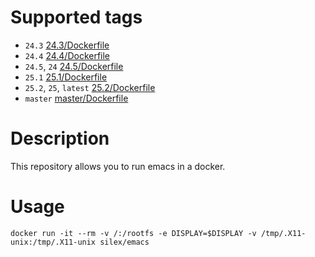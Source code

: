 # Supported tags

- `24.3` [24.3/Dockerfile](https://github.com/silex/docker-emacs/blob/master/24.3/Dockerfile)
- `24.4` [24.4/Dockerfile](https://github.com/silex/docker-emacs/blob/master/24.4/Dockerfile)
- `24.5`, `24` [24.5/Dockerfile](https://github.com/silex/docker-emacs/blob/master/24.5/Dockerfile)
- `25.1` [25.1/Dockerfile](https://github.com/silex/docker-emacs/blob/master/25.1/Dockerfile)
- `25.2`, `25`, `latest` [25.2/Dockerfile](https://github.com/silex/docker-emacs/blob/master/25.2/Dockerfile)
- `master` [master/Dockerfile](https://github.com/silex/docker-emacs/blob/master/master/Dockerfile)

# Description

This repository allows you to run emacs in a docker.

# Usage

``` shell
docker run -it --rm -v /:/rootfs -e DISPLAY=$DISPLAY -v /tmp/.X11-unix:/tmp/.X11-unix silex/emacs
```
